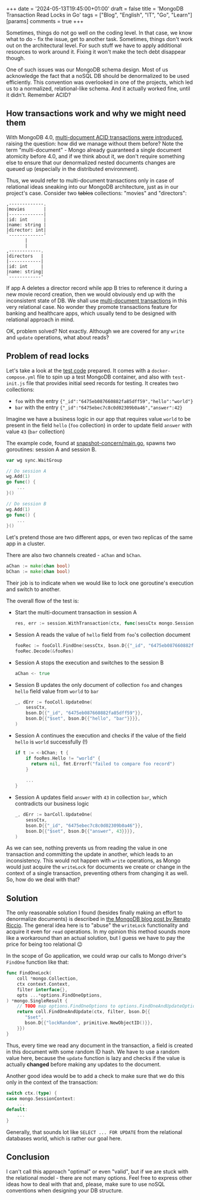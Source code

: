 +++
date = '2024-05-13T19:45:00+01:00'
draft = false
title = 'MongoDB Transaction Read Locks in Go'
tags = ["Blog", "English", "IT", "Go", "Learn"]
[params]
comments = true
+++

Sometimes, things do not go well on the coding level. In that case, we know what to do - fix the issue, get to another task. Sometimes, things don't work out on the architectural level. For such stuff we have to apply additional resources to work around it. Fixing it won't make the tech debt disappear though.

One of such issues was our MongoDB schema design. Most of us acknowledge the fact that a noSQL DB should be denormalized to be used efficiently. This convention was overlooked in one of the projects, which led us to a normalized, relational-like schema. And it actually worked fine, until it didn't. Remember ACID?

<!--more-->

## How transactions work and why we might need them

With MongoDB 4.0, [multi-document ACID transactions were introduced](https://www.mongodb.com/products/capabilities/transactions), raising the question: how did we manage without them before? Note the term "multi-document" - Mongo already guaranteed a single document atomicity before 4.0, and if we think about it, we don't require something else to ensure that our denormalized nested documents changes are queued up (especially in the distributed environment).

Thus, we would refer to multi-document transactions only in case of relational ideas sneaking into our MongoDB architecture, just as in our project's case. Consider two ~~tables~~ collections: "movies" and "directors":

```
,-------------.
|movies       |
|-------------|
|id: int      |
|name: string |
|director: int|
`-------------'
       |       
       |       
,------------. 
|directors   | 
|------------| 
|id: int     | 
|name: string| 
`------------'
```

If app A deletes a director record while app B tries to reference it during a new movie record creation, then we would obviously end up with the inconsistent state of DB. We shall use [multi-document transactions](https://www.mongodb.com/docs/manual/core/transactions/) in this very relational case. No wonder they promote transactions feature for banking and healthcare apps, which usually tend to be designed with relational approach in mind.

OK, problem solved? Not exactly. Although we are covered for any `write` and `update` operations, what about reads?

## Problem of read locks

Let's take a look at the [test code](https://github.com/gren236/mongo-transaction-test) prepared. It comes with a `docker-compose.yml` file to spin up a test MongoDB container, and also with `test-init.js` file that provides initial seed records for testing. It creates two collections:

* `foo` with the entry `{"_id":"6475eb087660882fa85dff59","hello":"world"}`
* `bar` with the entry `{"_id":"6475ebec7c8c0d02309b0a46","answer":42}`

Imagine we have a business logic in our app that requires value `world` to be present in the field `hello` (`foo` collection) in order to update field `answer` with value `43` (`bar` collection)

The example code, found at [snapshot-concern/main.go](https://github.com/gren236/mongo-transaction-test/blob/master/snapshot-concern/main.go), spawns two goroutines: session A and session B.

```go
var wg sync.WaitGroup

// Do session A
wg.Add(1)
go func() {
	...
}()

// Do session B
wg.Add(1)
go func() {
	...
}()
```

Let's pretend those are two different apps, or even two replicas of the same app in a cluster.

There are also two channels created - `aChan` and `bChan`.

```go
aChan := make(chan bool)
bChan := make(chan bool)
```

Their job is to indicate when we would like to lock one goroutine's execution and switch to another.

The overall flow of the test is:

* Start the multi-document transaction in session A
  ```go
  res, err := session.WithTransaction(ctx, func(sessCtx mongo.SessionContext) (interface{}, error) {...}
  ```
* Session A reads the value of `hello` field from `foo`'s collection document
  ```go
  fooRec := fooColl.FindOne(sessCtx, bson.D{{"_id", "6475eb087660882fa85dff59"}})
  fooRec.Decode(&fooRes)
  ```
* Session A stops the execution and switches to the session B
  ```go
  aChan <- true
  ```
* Session B updates the only document of collection `foo` and changes `hello` field value from `world` to `bar`
  ```go
  _, dErr := fooColl.UpdateOne(  
      sessCtx,  
      bson.D{{"_id", "6475eb087660882fa85dff59"}},  
      bson.D{{"$set", bson.D{{"hello", "bar"}}}},  
  )
  ```
* Session A continues the execution and checks if the value of the field `hello` is `world` successfully (!)
  ```go
  if t := <-bChan; t {  
      if fooRes.Hello != "world" {  
        return nil, fmt.Errorf("failed to compare foo record")  
      }
      
      ...
  }
  ```
* Session A updates field `answer` with `43` in collection `bar`, which contradicts our business logic
  ```go
  _, dErr := barColl.UpdateOne(  
      sessCtx,  
      bson.D{{"_id", "6475ebec7c8c0d02309b0a46"}},  
      bson.D{{"$set", bson.D{{"answer", 43}}}},  
  )
  ```

As we can see, nothing prevents us from reading the value in one transaction and committing the update in another, which leads to an inconsistency. This would not happen with `write` operations, as Mongo would just acquire the `writeLock` for documents we create or change in the context of a single transaction, preventing others from changing it as well. So, how do we deal with that?

## Solution

The only reasonable solution I found (besides finally making an effort to denormalize documents) is described in [the MongoDB blog post by Renato Riccio](https://www.mongodb.com/blog/post/how-to-select--for-update-inside-mongodb-transactions). The general idea here is to "abuse" the `writeLock` functionality and acquire it even for `read` operations. In my opinion this method sounds more like a workaround than an actual solution, but I guess we have to pay the price for being too relational 😉

In the scope of Go application, we could wrap our calls to Mongo driver's `FindOne` function like that:

```go
func FindOneLock(  
    coll *mongo.Collection,  
    ctx context.Context,  
    filter interface{},  
    opts ...*options.FindOneOptions,  
) *mongo.SingleResult {  
    // TODO map options.FindOneOptions to options.FindOneAndUpdateOptions  
    return coll.FindOneAndUpdate(ctx, filter, bson.D{{  
       "$set",  
       bson.D{{"lockRandom", primitive.NewObjectID()}},  
    }})  
}
```

Thus, every time we read any document in the transaction, a field is created in this document with some random ID hash. We have to use a random value here, because the `update` function is lazy and checks if the value is actually **changed** before making any updates to the document.

Another good idea would be to add a check to make sure that we do this only in the context of the transaction:

```go
switch ctx.(type) {  
case mongo.SessionContext:  
    ...  
default:  
    ...  
}
```

Generally, that sounds lot like `SELECT ... FOR UPDATE` from the relational databases world, which is rather our goal here.

## Conclusion

I can't call this approach "optimal" or even "valid", but if we are stuck with the relational model - there are not many options. Feel free to express other ideas how to deal with that and, please, make sure to use noSQL conventions when designing your DB structure.
